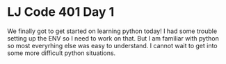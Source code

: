 <h1>LJ Code 401 Day 1</h1>
We finally got to get started on learning python today! I had some trouble setting up the ENV so I need to work on that.  But I am familiar with python so most everyrhing else was easy to understand. I cannot wait to get into some more difficult python situations.